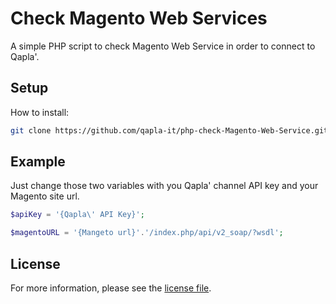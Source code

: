 # Check Magento Web Services

A simple PHP script to check Magento Web Service in order to connect to Qapla'.

## Setup

How to install:

```sh
git clone https://github.com/qapla-it/php-check-Magento-Web-Service.git
```

## Example

Just change those two variables with you Qapla' channel API key and your Magento site url.

```php
$apiKey = '{Qapla\' API Key}';

$magentoURL = '{Mangeto url}'.'/index.php/api/v2_soap/?wsdl';
```

## License

For more information, please see the [license file](https://github.com/qapla-it/php-sdk/blob/master/LICENSE).
